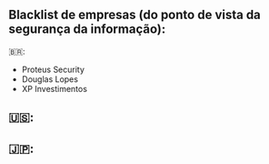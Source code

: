 ## Blacklist de empresas (do ponto de vista da segurança da informação):

🇧🇷:
- Proteus Security
- Douglas Lopes
- XP Investimentos 

🇺🇸:
- 

🇯🇵:
- 
